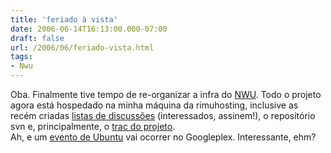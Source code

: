 ```yaml
---
title: 'feriado à vista'
date: 2006-06-14T16:13:00.000-07:00
draft: false
url: /2006/06/feriado-vista.html
tags: 
- Nwu
---
```


Oba. Finalmente tive tempo de re-organizar a infra do [NWU](http://cetico.org/nwu). Todo o projeto agora está hospedado na minha máquina da rimuhosting, inclusive as recém criadas [listas de discussões](http://cetico.org/cgi-bin/mailman/listinfo) (interessados, assinem!), o repositório svn e, principalmente, o [trac do projeto](http://cetico.org/nwu).  
Ah, e um [evento de Ubuntu](http://www.linuxpip.org/ubuconwiki) vai ocorrer no Googleplex. Interessante, ehm?